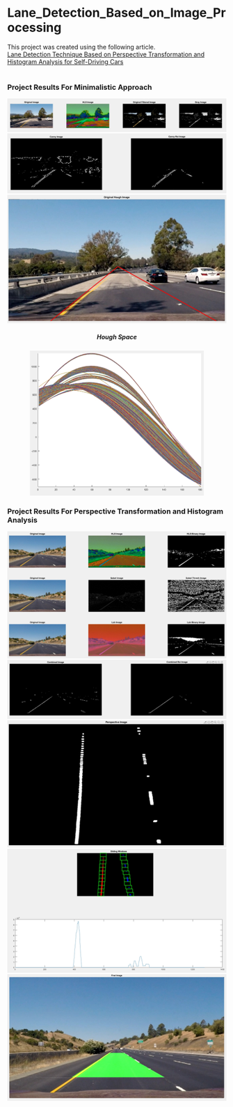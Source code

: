 # Lane_Detection_Based_on_Image_Processing
This project was created using the following article. <br>
<a href="https://www.sciencedirect.com/science/article/abs/pii/S0045790620305085" target="_blank"> 
Lane Detection Technique Based on Perspective Transformation and Histogram Analysis for Self-Driving Cars
</a>
<br>
<br>
 <h3> Project Results For Minimalistic Approach </h3>

<img src="https://github.com/doganmb/Lane_Detection_Based_on_Image_Processing/blob/main/results/result1.jpg">
<br>
<img src="https://github.com/doganmb/Lane_Detection_Based_on_Image_Processing/blob/main/results/result2.jpg">
<br>
<img src="https://github.com/doganmb/Lane_Detection_Based_on_Image_Processing/blob/main/results/result3.jpg">

<h5 align="center"> Hough Space </h5>

<p align="center">
<img src="https://github.com/doganmb/Lane_Detection_Based_on_Image_Processing/blob/main/results/result4.jpg" width="400">
</p>

<h3> Project Results For Perspective Transformation and Histogram Analysis </h3>

<img src="https://github.com/doganmb/Lane_Detection_Based_on_Image_Processing/blob/main/results/result5.jpg">
<br>
<img src="https://github.com/doganmb/Lane_Detection_Based_on_Image_Processing/blob/main/results/result6.jpg">
<br>
<img src="https://github.com/doganmb/Lane_Detection_Based_on_Image_Processing/blob/main/results/result7.jpg">
<br>
<img src="https://github.com/doganmb/Lane_Detection_Based_on_Image_Processing/blob/main/results/result8.jpg">
<br>
<img src="https://github.com/doganmb/Lane_Detection_Based_on_Image_Processing/blob/main/results/result9.jpg">
